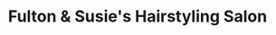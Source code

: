 ---
title: "Fulton & Susie's Hairstyling Salon"
url: /boyertown/fulton-and-susies-hairstyling-salon/
shop: hairdresser
---